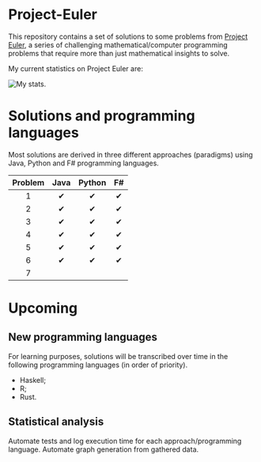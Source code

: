 # Project-Euler

This repository contains a set of solutions to some problems from [Project Euler](https://projecteuler.net/), a series of challenging mathematical/computer programming problems that require more than just mathematical insights to solve.

My current statistics on Project Euler are:

![My stats.](https://projecteuler.net/profile/Meight.png "My stats.")

# Solutions and programming languages

Most solutions are derived in three different approaches (paradigms) using Java, Python and F# programming languages.

| Problem        | Java           | Python  | F# |
| :--------------: |:--------------:| :-------:|:----:|
| 1 | ✔ | ✔ | ✔ |
| 2 | ✔ | ✔ | ✔ |
| 3 | ✔ | ✔ | ✔ |
| 4 | ✔ | ✔ | ✔ |
| 5 | ✔ | ✔ | ✔ |
| 6 | ✔ | ✔ | ✔ |
| 7 |  |  |  |

# Upcoming

## New programming languages

For learning purposes, solutions will be transcribed over time in the following programming languages (in order of priority).

* Haskell;
* R;
* Rust.

## Statistical analysis

Automate tests and log execution time for each approach/programming language. Automate graph generation from gathered data.
